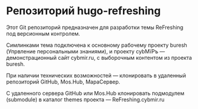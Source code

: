 Репозиторий hugo-refreshing
===========================

Этот Git репозиторий предназначен для разработки темы ReFreshing под версионным контролем.

Симлинками тема подключена к основному рабочему проекту buresh (Упрвление персональными знаниями), и проекту cybMïPъ ― демонстрационный сайт cybmir.ru, с выборочным контентом из проекта buresh.

При наличии технических возможностей — клонировать в удаленный репозиторий GitHub, Mos.Hub, МараСервер. 

С удаленного сервера GitHub или Mos.Hub клонировать подмодулем (submodule) в каталог themes проекта — ReFreshing.cybmir.ru  
